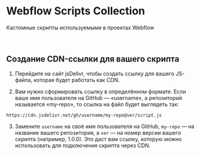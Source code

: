 # Webflow Scripts Collection
Кастомные скрипты используемыми в проектах Webflow
<br><br><br>

## Создание CDN-ссылки для вашего скрипта

1. Перейдите на сайт jsDelivr, чтобы создать ссылку для вашего JS-файла, которая будет работать как CDN.

2. Вам нужно сформировать ссылку в определённом формате. Если ваше имя пользователя на GitHub — «username», а репозиторий называется «my-repo», то ссылка на файл будет выглядеть так:

```
https://cdn.jsdelivr.net/gh/username/my-repo@ver/script.js
```

3. Замените `username` на своё имя пользователя на GitHub, `my-repo` — на название вашего репозитория, а `ver` — на номер версии вашего скрипта (например, 1.0.0). Это даст вам ссылку, которую можно использовать для подключения скрипта через CDN.
